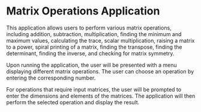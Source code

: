 # Matrix Operations Application
This application allows users to perform various matrix operations, including addition, subtraction, multiplication, finding the minimum and maximum values, calculating the trace, scalar multiplication, raising a matrix to a power, spiral printing of a matrix, finding the transpose, finding the determinant, finding the inverse, and checking for matrix symmetry.

Upon running the application, the user will be presented with a menu displaying different matrix operations. The user can choose an operation by entering the corresponding number.

For operations that require input matrices, the user will be prompted to enter the dimensions and elements of the matrices. The application will then perform the selected operation and display the result.
